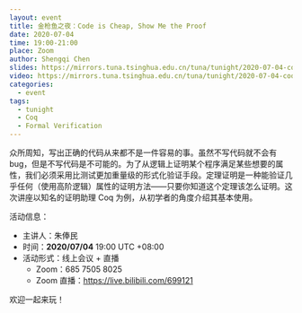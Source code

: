 ```yaml
---
layout: event
title: 金枪鱼之夜：Code is Cheap, Show Me the Proof
date: 2020-07-04
time: 19:00-21:00
place: Zoom
author: Shengqi Chen
slides: https://mirrors.tuna.tsinghua.edu.cn/tuna/tunight/2020-07-04-coq-proof/slide.pdf
video: https://mirrors.tuna.tsinghua.edu.cn/tuna/tunight/2020-07-04-coq-proof/video/
categories:
  - event
tags:
  - tunight
  - Coq
  - Formal Verification
---
```


众所周知，写出正确的代码从来都不是一件容易的事。虽然不写代码就不会有bug，但是不写代码是不可能的。为了从逻辑上证明某个程序满足某些想要的属性，我们必须采用比测试更加重量级的形式化验证手段。定理证明是一种能验证几乎任何（使用高阶逻辑）属性的证明方法——只要你知道这个定理该怎么证明。这次讲座以知名的证明助理 Coq 为例，从初学者的角度介绍其基本使用。

<!--more-->

活动信息：

* 主讲人：朱俸民
* 时间：**2020/07/04** 19:00 UTC +08:00
* 活动形式：线上会议 + 直播
  * Zoom：685 7505 8025
  * Zoom 直播：https://live.bilibili.com/699121

欢迎一起来玩！
